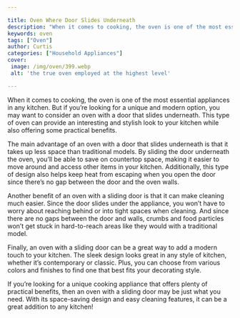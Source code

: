 ```yaml
---

title: Oven Where Door Slides Underneath
description: "When it comes to cooking, the oven is one of the most essential appliances in any kitchen. But if you’re looking for a unique and ...get the full scoop"
keywords: oven
tags: ["Oven"]
author: Curtis
categories: ["Household Appliances"]
cover: 
 image: /img/oven/399.webp
 alt: 'the true oven employed at the highest level'

---
```


When it comes to cooking, the oven is one of the most essential appliances in any kitchen. But if you’re looking for a unique and modern option, you may want to consider an oven with a door that slides underneath. This type of oven can provide an interesting and stylish look to your kitchen while also offering some practical benefits.

The main advantage of an oven with a door that slides underneath is that it takes up less space than traditional models. By sliding the door underneath the oven, you’ll be able to save on countertop space, making it easier to move around and access other items in your kitchen. Additionally, this type of design also helps keep heat from escaping when you open the door since there’s no gap between the door and the oven walls.

Another benefit of an oven with a sliding door is that it can make cleaning much easier. Since the door slides under the appliance, you won’t have to worry about reaching behind or into tight spaces when cleaning. And since there are no gaps between the door and walls, crumbs and food particles won’t get stuck in hard-to-reach areas like they would with a traditional model.

Finally, an oven with a sliding door can be a great way to add a modern touch to your kitchen. The sleek design looks great in any style of kitchen, whether it’s contemporary or classic. Plus, you can choose from various colors and finishes to find one that best fits your decorating style.

If you’re looking for a unique cooking appliance that offers plenty of practical benefits, then an oven with a sliding door may be just what you need. With its space-saving design and easy cleaning features, it can be a great addition to any kitchen!
